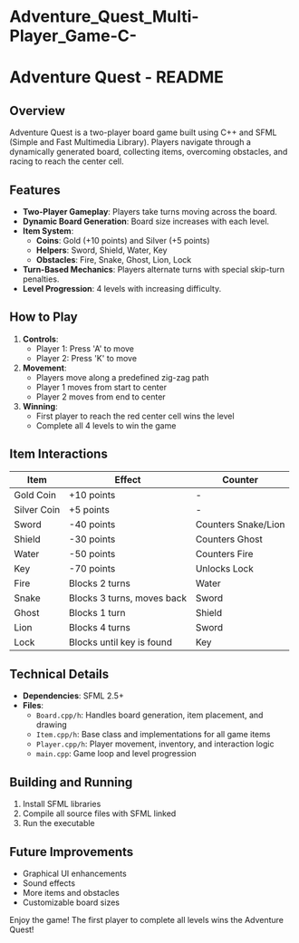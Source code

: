 # Adventure_Quest_Multi-Player_Game-C-
# Adventure Quest - README

## Overview
Adventure Quest is a two-player board game built using C++ and SFML (Simple and Fast Multimedia Library). Players navigate through a dynamically generated board, collecting items, overcoming obstacles, and racing to reach the center cell.

## Features
- **Two-Player Gameplay**: Players take turns moving across the board.
- **Dynamic Board Generation**: Board size increases with each level.
- **Item System**: 
  - **Coins**: Gold (+10 points) and Silver (+5 points)
  - **Helpers**: Sword, Shield, Water, Key
  - **Obstacles**: Fire, Snake, Ghost, Lion, Lock
- **Turn-Based Mechanics**: Players alternate turns with special skip-turn penalties.
- **Level Progression**: 4 levels with increasing difficulty.

## How to Play
1. **Controls**:
   - Player 1: Press 'A' to move
   - Player 2: Press 'K' to move
2. **Movement**:
   - Players move along a predefined zig-zag path
   - Player 1 moves from start to center
   - Player 2 moves from end to center
3. **Winning**:
   - First player to reach the red center cell wins the level
   - Complete all 4 levels to win the game

## Item Interactions
| Item       | Effect | Counter |
|------------|--------|---------|
| Gold Coin  | +10 points | - |
| Silver Coin| +5 points | - |
| Sword      | -40 points | Counters Snake/Lion |
| Shield     | -30 points | Counters Ghost |
| Water      | -50 points | Counters Fire |
| Key        | -70 points | Unlocks Lock |
| Fire       | Blocks 2 turns | Water |
| Snake      | Blocks 3 turns, moves back | Sword |
| Ghost      | Blocks 1 turn | Shield |
| Lion       | Blocks 4 turns | Sword |
| Lock       | Blocks until key is found | Key |

## Technical Details
- **Dependencies**: SFML 2.5+
- **Files**:
  - `Board.cpp/h`: Handles board generation, item placement, and drawing
  - `Item.cpp/h`: Base class and implementations for all game items
  - `Player.cpp/h`: Player movement, inventory, and interaction logic
  - `main.cpp`: Game loop and level progression

## Building and Running
1. Install SFML libraries
2. Compile all source files with SFML linked
3. Run the executable

## Future Improvements
- Graphical UI enhancements
- Sound effects
- More items and obstacles
- Customizable board sizes

Enjoy the game! The first player to complete all levels wins the Adventure Quest!
